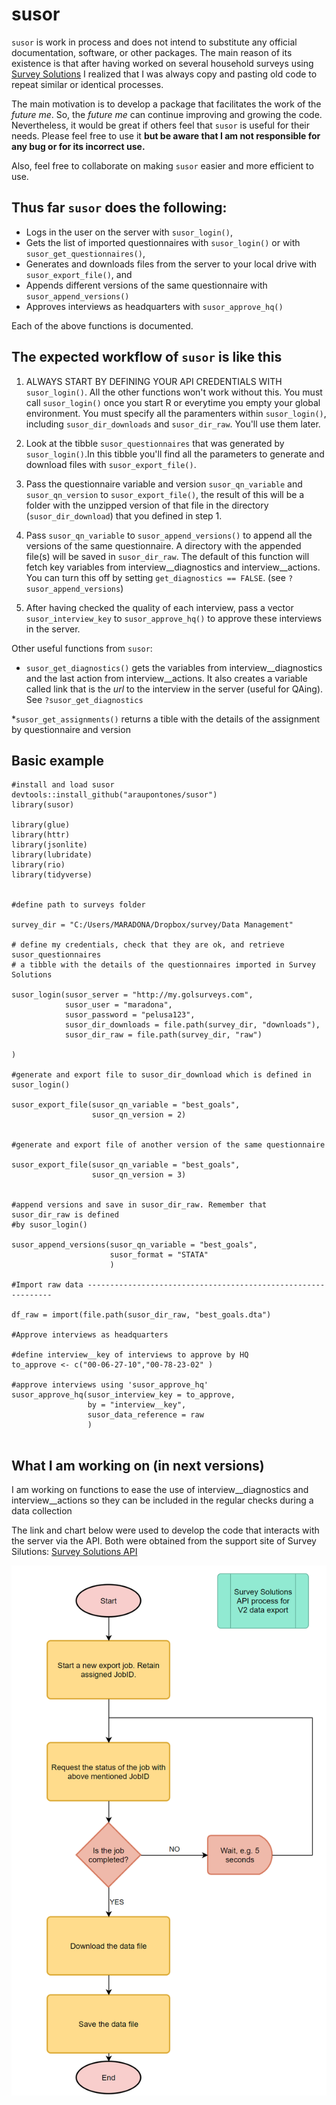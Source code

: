 # susor
`susor` is work in process and does not intend to substitute any official documentation, software, or other packages.
The main reason of its existence is that after having worked on several household surveys using
[Survey Solutions](https://mysurvey.solutions/en//api/survey-solutions-api/) I realized that I was always copy and pasting old code to repeat similar or identical processes. 

The main motivation is to develop a package that facilitates the work of the *future me*. So, the *future me* can continue improving and growing the code. Nevertheless, it would be great if others feel that `susor` is useful for their needs. Please feel free to use it **but be aware that I am not responsible for any bug or for its incorrect use.** 

Also, feel free to collaborate on making `susor` easier and more efficient to use.

## Thus far `susor` does the following:

* Logs in the user on the server with `susor_login()`,
* Gets the list of imported questionnaires with `susor_login()` or with `susor_get_questionnaires()`,
* Generates and downloads files from the server to your local drive with `susor_export_file()`, and
* Appends different versions of the same questionnaire with `susor_append_versions()`
* Approves interviews as headquarters with `susor_approve_hq()`


Each of the above functions is documented. 


## The expected workflow of `susor` is like this

1. ALWAYS START BY DEFINING YOUR API CREDENTIALS WITH `susor_login()`. All the other functions won't work without this. You must call `susor_login()` once you start R or everytime you empty your global environment. You must specify all the paramenters within `susor_login()`, including `susor_dir_downloads` and `susor_dir_raw`. You'll use them later. 

2. Look at the tibble `susor_questionnaires` that was generated by `susor_login()`.In this tibble you'll find all the parameters to generate and download files with `susor_export_file()`.

3. Pass the questionnaire variable and version `susor_qn_variable` and `susor_qn_version` to `susor_export_file()`, the result of this will be a folder with the unzipped version of that file in the directory (`susor_dir_download`) that you defined in step 1.

4. Pass `susor_qn_variable` to `susor_append_versions()` to append all the versions of the same questionnaire.
A directory with the appended file(s) will be saved in `susor_dir_raw`. The default of this function will fetch key variables from interview__diagnostics and interview__actions. You can turn this off by setting `get_diagnostics == FALSE`. (see `?susor_append_versions`)

5. After having checked the quality of each interview, pass a vector `susor_interview_key` to `susor_approve_hq()` to approve these interviews in the server.

Other useful functions from `susor`:

* `susor_get_diagnostics()` gets the variables from interview__diagnostics and the last action from interview__actions. It also creates a variable called link that is the _url_ to the interview in the server (useful for QAing). See `?susor_get_diagnostics`

*`susor_get_assignments()` returns a tible with the details of the assignment by questionnaire and version

## Basic example


```{r eval=FALSE}
#install and load susor
devtools::install_github("araupontones/susor")
library(susor)

library(glue)
library(httr)
library(jsonlite)
library(lubridate) 
library(rio) 
library(tidyverse)


#define path to surveys folder

survey_dir = "C:/Users/MARADONA/Dropbox/survey/Data Management"

# define my credentials, check that they are ok, and retrieve susor_questionnaires 
# a tibble with the details of the questionnaires imported in Survey Solutions

susor_login(susor_server = "http://my.golsurveys.com",
            susor_user = "maradona",
            susor_password = "pelusa123",
            susor_dir_downloads = file.path(survey_dir, "downloads"),
            susor_dir_raw = file.path(survey_dir, "raw")
                  
)

#generate and export file to susor_dir_download which is defined in susor_login()

susor_export_file(susor_qn_variable = "best_goals",
                  susor_qn_version = 2)


#generate and export file of another version of the same questionnaire

susor_export_file(susor_qn_variable = "best_goals",
                  susor_qn_version = 3)
                  

#append versions and save in susor_dir_raw. Remember that susor_dir_raw is defined
#by susor_login()

susor_append_versions(susor_qn_variable = "best_goals",
                      susor_format = "STATA"
                      )

#Import raw data --------------------------------------------------------------

df_raw = import(file.path(susor_dir_raw, "best_goals.dta")

#Approve interviews as headquarters

#define interview__key of interviews to approve by HQ
to_approve <- c("00-06-27-10","00-78-23-02" )

#approve interviews using 'susor_approve_hq'
susor_approve_hq(susor_interview_key = to_approve,
                 by = "interview__key",
                 susor_data_reference = raw
                 )


```


## What I am working on (in next versions)

I am working on functions to ease the use of interview__diagnostics and interview__actions so they can be included in the regular checks during a data collection

The link and chart below were used to develop the code that interacts with the server via the API. Both were obtained from the support site of Survey Silutions:
<a href="https://demo.mysurvey.solutions/apidocs/index.html">Survey Solutions API</a>

![](https://raw.githubusercontent.com/araupontones/Survey_Solutions_download/main/API_flow.png)


